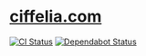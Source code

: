 # [ciffelia.com](https://ciffelia.com/)
[![CI Status](https://github.com/ciffelia/ciffelia.com/workflows/CI/badge.svg?branch=master)](https://github.com/ciffelia/ciffelia.com/actions?query=workflow%3ACI+branch%3Amaster)
[![Dependabot Status](https://api.dependabot.com/badges/status?host=github&repo=ciffelia/ciffelia.com)](https://dependabot.com)

